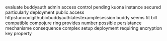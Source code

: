 evaluate buddyauth admin access control pending kuona instance secured particularly deployment public access httpsfuncoolgithubiobuddyauthlatestexamplesession buddy seems fit bill compatible compojure ring provides number possible persistance mechanisme consequence complex setup deployment requiring encryption key property